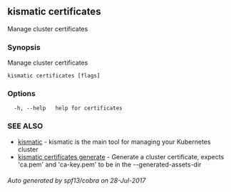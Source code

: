 ## kismatic certificates

Manage cluster certificates

### Synopsis


Manage cluster certificates

```
kismatic certificates [flags]
```

### Options

```
  -h, --help   help for certificates
```

### SEE ALSO
* [kismatic](kismatic.md)	 - kismatic is the main tool for managing your Kubernetes cluster
* [kismatic certificates generate](kismatic_certificates_generate.md)	 - Generate a cluster certificate, expects 'ca.pem' and 'ca-key.pem' to be in the --generated-assets-dir

###### Auto generated by spf13/cobra on 28-Jul-2017
